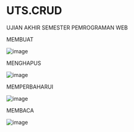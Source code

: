 # UTS.CRUD

UJIAN AKHIR SEMESTER PEMROGRAMAN WEB

MEMBUAT 

![image](https://user-images.githubusercontent.com/101566504/158348141-750c3548-646b-464b-abea-9ec4088afbf7.png)

MENGHAPUS

![image](https://user-images.githubusercontent.com/101566504/158348319-87257f38-fed6-4d62-b2a6-f82542868522.png)

MEMPERBAHARUI

![image](https://user-images.githubusercontent.com/101566504/158348565-30b87017-43be-47ef-a86c-34909d96f05d.png)

MEMBACA

![image](https://user-images.githubusercontent.com/101566504/158349472-e51ba4ae-e163-4fa1-adc6-841d09bcba87.png)



